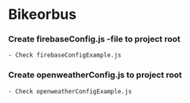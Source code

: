 ﻿# Bikeorbus


### Create firebaseConfig.js -file to project root
    - Check firebaseConfigExample.js

### Create openweatherConfig.js to project root
    - Check openweatherConfigExample.js
